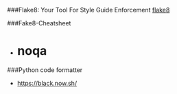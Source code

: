 ###Flake8: Your Tool For Style Guide Enforcement
[flake8](https://flake8.pycqa.org/en/latest/)


###Fake8-Cheatsheet
- # noqa



###Python code formatter

- https://black.now.sh/
